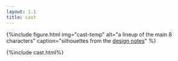 ```yaml
---
layout: 1.1
title: cast
---
```

{%include figure.html
	img="cast-temp"
	alt="a lineup of the main 8 characters"
	caption="silhouettes from the <a href='\gallery/designnotes'>design notes</a>"
%}

{%include cast.html%}